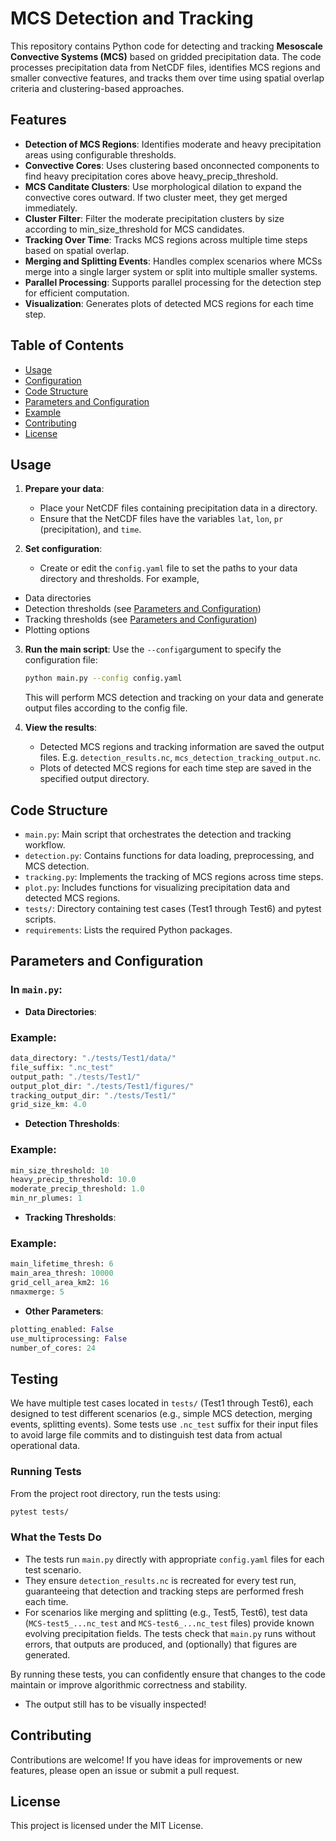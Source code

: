 # MCS Detection and Tracking

This repository contains Python code for detecting and tracking **Mesoscale Convective Systems (MCS)** based on gridded precipitation data. 
The code processes precipitation data from NetCDF files, identifies MCS regions and smaller convective features, and tracks them over time using spatial overlap criteria and clustering-based approaches.

## Features

- **Detection of MCS Regions**: Identifies moderate and heavy precipitation areas using configurable thresholds.
- **Convective Cores**: Uses clustering based onconnected components to find heavy precipitation cores above heavy_precip_threshold.
- **MCS Canditate Clusters**: Use morphological dilation to expand the convective cores outward. If two cluster meet, they get merged immediately.
- **Cluster Filter**: Filter the moderate precipitation clusters by size according to min_size_threshold for MCS candidates.
- **Tracking Over Time**: Tracks MCS regions across multiple time steps based on spatial overlap.
- **Merging and Splitting Events**: Handles complex scenarios where MCSs merge into a single larger system or split into multiple smaller systems.
- **Parallel Processing**: Supports parallel processing for the detection step for efficient computation.
- **Visualization**: Generates plots of detected MCS regions for each time step.

## Table of Contents

- [Usage](#usage)
- [Configuration](#config)
- [Code Structure](#code-structure)
- [Parameters and Configuration](#parameters-and-configuration)
- [Example](#example)
- [Contributing](#contributing)
- [License](#license)

## Usage

1. **Prepare your data**:
   - Place your NetCDF files containing precipitation data in a directory.
   - Ensure that the NetCDF files have the variables `lat`, `lon`, `pr` (precipitation), and `time`.

2. **Set configuration**:
   - Create or edit the `config.yaml` file to set the paths to your data directory and thresholds. For example,
  - Data directories
  - Detection thresholds (see [Parameters and Configuration](#parameters-and-configuration))
  - Tracking thresholds (see [Parameters and Configuration](#parameters-and-configuration))
  - Plotting options

3. **Run the main script**:
  Use the `--config`argument to specify the configuration file:
   ```bash
   python main.py --config config.yaml
   ```

   This will perform MCS detection and tracking on your data and generate output files according to the config file.

4. **View the results**:
   - Detected MCS regions and tracking information are saved the output files. E.g. `detection_results.nc`, `mcs_detection_tracking_output.nc`.
   - Plots of detected MCS regions for each time step are saved in the specified output directory.

## Code Structure

- `main.py`: Main script that orchestrates the detection and tracking workflow.
- `detection.py`: Contains functions for data loading, preprocessing, and MCS detection.
- `tracking.py`: Implements the tracking of MCS regions across time steps.
- `plot.py`: Includes functions for visualizing precipitation data and detected MCS regions.
- `tests/`: Directory containing test cases (Test1 through Test6) and pytest scripts.
- `requirements`: Lists the required Python packages.

## Parameters and Configuration

### In `main.py`:

- **Data Directories**:

### Example:
  ```python
  data_directory: "./tests/Test1/data/"
  file_suffix: ".nc_test"
  output_path: "./tests/Test1/"
  output_plot_dir: "./tests/Test1/figures/"
  tracking_output_dir: "./tests/Test1/"
  grid_size_km: 4.0
  ```

- **Detection Thresholds**:
### Example:
```python
min_size_threshold: 10
heavy_precip_threshold: 10.0
moderate_precip_threshold: 1.0
min_nr_plumes: 1
```

- **Tracking Thresholds**:
### Example:
```python
main_lifetime_thresh: 6
main_area_thresh: 10000
grid_cell_area_km2: 16
nmaxmerge: 5
```
- **Other Parameters**:
```python
plotting_enabled: False
use_multiprocessing: False
number_of_cores: 24
```

## Testing

We have multiple test cases located in `tests/` (Test1 through Test6), each designed to test different scenarios (e.g., simple MCS detection, merging events, splitting events). Some tests use `.nc_test` suffix for their input files to avoid large file commits and to distinguish test data from actual operational data.

### Running Tests

From the project root directory, run the tests using:

```bash
pytest tests/
```

### What the Tests Do

- The tests run `main.py` directly with appropriate `config.yaml` files for each test scenario.
- They ensure `detection_results.nc` is recreated for every test run, guaranteeing that detection and tracking steps are performed fresh each time.
- For scenarios like merging and splitting (e.g., Test5, Test6), test data (`MCS-test5_...nc_test` and `MCS-test6_...nc_test` files) provide known evolving precipitation fields. The tests check that `main.py` runs without errors, that outputs are produced, and (optionally) that figures are generated.


By running these tests, you can confidently ensure that changes to the code maintain or improve algorithmic correctness and stability.

- The output still has to be visually inspected!

## Contributing

Contributions are welcome! If you have ideas for improvements or new features, please open an issue or submit a pull request.

## License

This project is licensed under the MIT License.


